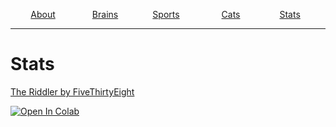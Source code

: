 <p align="center">
  <a href="https://tcdixon4.github.io/about">About</a>
  &nbsp;&nbsp;&nbsp;&nbsp;&nbsp;&nbsp;&nbsp;&nbsp;&nbsp;&nbsp;&nbsp;&nbsp;&nbsp;
  <a href="https://tcdixon4.github.io/brains">Brains</a>
  &nbsp;&nbsp;&nbsp;&nbsp;&nbsp;&nbsp;&nbsp;&nbsp;&nbsp;&nbsp;&nbsp;&nbsp;
  <a href="https://tcdixon4.github.io/sports">Sports</a>
  &nbsp;&nbsp;&nbsp;&nbsp;&nbsp;&nbsp;&nbsp;&nbsp;&nbsp;&nbsp;&nbsp;&nbsp;&nbsp;&nbsp;&nbsp;
  <a href="https://tcdixon4.github.io/cats">Cats</a>
  &nbsp;&nbsp;&nbsp;&nbsp;&nbsp;&nbsp;&nbsp;&nbsp;&nbsp;&nbsp;&nbsp;&nbsp;&nbsp;&nbsp;
  <a href="https://tcdixon4.github.io/stats">Stats</a>
  &nbsp;
</p>

---

# Stats
<a href="https://tcdixon4.github.io/the-riddler-respones/home">The Riddler by FiveThirtyEight</a>

[![Open In Colab](https://colab.research.google.com/assets/colab-badge.svg)](https://colab.research.google.com/github/tcdixon4/leet-code/blob/master/leetcode_week198.ipynb)
